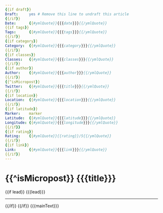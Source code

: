 ```yaml
---
{{if draft}}
Draft:     yes # Remove this line to undraft this article
{{/if}}
Date:      {{#ymlQuote}}{{{date}}}{{/ymlQuote}}
{{if tags}}
Tags:      {{#ymlQuote}}{{{tags}}}{{/ymlQuote}}
{{/if}}
{{if category}}
Category:  {{#ymlQuote}}{{{category}}}{{/ymlQuote}}
{{/if}}
{{if classes}}
Classes:   {{#ymlQuote}}{{{classes}}}{{/ymlQuote}}
{{/if}}
{{if author}}
Author:    {{#ymlQuote}}{{{author}}}{{/ymlQuote}}
{{/if}}
{{^isMicropost}}
Twitter:   {{#ymlQuote}}{{{title}}}{{/ymlQuote}}
{{/if}}
{{if location}}
Location:  {{#ymlQuote}}{{{location}}}{{/ymlQuote}}
{{/if}}
{{if latitude}}
Marker:    marker
Latitude:  {{#ymlQuote}}{{{latitude}}}{{/ymlQuote}}
Longitude: {{#ymlQuote}}{{{longitude}}}{{/ymlQuote}}
{{/if}}
{{if rating}}
Rating:    {{#ymlQuote}}{{rating}}/5{{/ymlQuote}}
{{/if}}
{{if link}}
Link:      {{#ymlQuote}}{{{link}}}{{/ymlQuote}}
{{/if}}
---
```


{{^isMicropost}}
{{{title}}}
=========

{{if lead}}
{{{lead}}}

***

{{/if}}
{{/if}}
{{{mainText}}}

